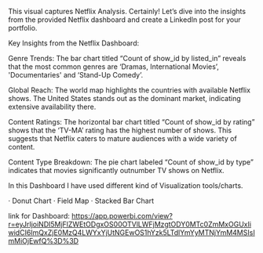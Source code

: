 This visual captures Netflix Analysis. Certainly! 
Let’s dive into the insights from the provided Netflix dashboard and create a LinkedIn post for your portfolio.

Key Insights from the Netflix Dashboard:

Genre Trends: The bar chart titled “Count of show_id by listed_in” reveals that the most common genres are ‘Dramas, International Movies’, 'Documentaries' and ‘Stand-Up Comedy’.

Global Reach: The world map highlights the countries with available Netflix shows. The United States stands out as the dominant market, indicating extensive availability there.

Content Ratings: The horizontal bar chart titled “Count of show_id by rating” shows that the ‘TV-MA’ rating has the highest number of shows. This suggests that Netflix caters to mature audiences with a wide variety of content.

Content Type Breakdown: The pie chart labeled “Count of show_id by type” indicates that movies significantly outnumber TV shows on Netflix.
 
In this Dashboard I have used different kind of Visualization tools/charts.
 
 · Donut Chart
 · Field Map
 · Stacked Bar Chart


link for Dashboard: https://app.powerbi.com/view?r=eyJrIjoiNDI5MjFlZWEtODgxOS00OTVlLWFjMzgtODY0MTc0ZmMxOGUxIiwidCI6ImQxZjE0MzQ4LWYxYjUtNGEwOS1hYzk5LTdlYmYyMTNjYmM4MSIsImMiOjEwfQ%3D%3D
